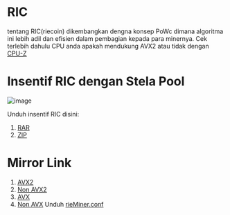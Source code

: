 # RIC
tentang RIC(riecoin) dikembangkan dengna konsep PoWc dimana algoritma ini lebih adil dan efisien dalam pembagian kepada para minernya.
Cek terlebih dahulu CPU anda apakah mendukung AVX2 atau tidak dengan [CPU-Z](https://www.cpuid.com/downloads/cpu-z/cpu-z_2.12-en.zip)

# Insentif RIC dengan Stela Pool

![image](https://github.com/user-attachments/assets/b9a606a3-3726-4925-bfdf-b047105800ab)

Unduh insentif RIC disini:
1. [RAR](./ric.rar)
2. [ZIP](./ric.zip)

# Mirror Link
1. [AVX2](https://riecoin.xyz/rieMiner/Download/Win64AVX2)
2. [Non AVX2](https://riecoin.xyz/rieMiner/Download/Win64)
3. [AVX](./rieMiner0.93a3Win64.exe)
4. [Non AVX](./rieMiner0.93a3Win64AVX2.exe)
Unduh [rieMiner.conf](./rieMiner.conf)
